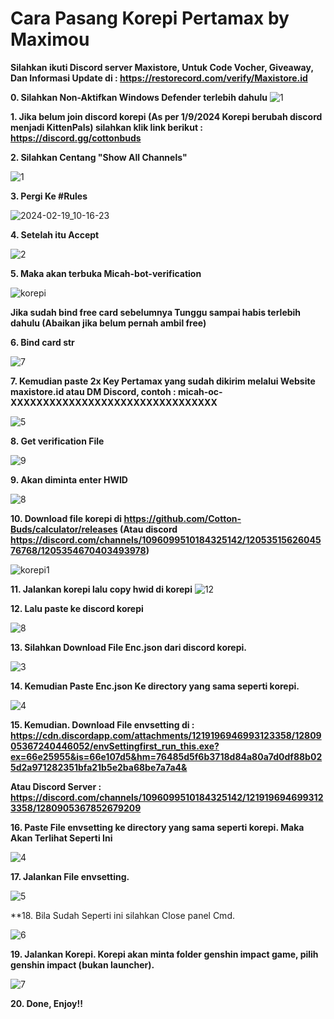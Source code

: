 # Cara Pasang Korepi Pertamax by Maximou
**Silahkan ikuti Discord server Maxistore, Untuk Code Vocher, Giveaway, Dan Informasi Update di : https://restorecord.com/verify/Maxistore.id**

**0. Silahkan Non-Aktifkan Windows Defender terlebih dahulu**
![1](https://github.com/user-attachments/assets/eed10978-ed9a-4314-a74f-57c3d05ac462)

**1. Jika belum join discord korepi (As per 1/9/2024 Korepi berubah discord menjadi KittenPals) silahkan klik link berikut : https://discord.gg/cottonbuds**

**2. Silahkan Centang "Show All Channels"**

![1](https://github.com/Itsdkdaaa/Korepi-Pertamax-Cara-Pasang/assets/121094840/1440dc7f-c66d-45e9-87ca-86f545fbc7e0)

**3. Pergi Ke #Rules**

![2024-02-19_10-16-23](https://github.com/Itsdkdaaa/Korepi-Pertamax-Cara-Pasang/assets/121094840/7fabce11-eb1c-4e35-8759-7a59845356b2)

**4. Setelah itu Accept**

![2](https://github.com/user-attachments/assets/670e7239-e1ab-49f1-849e-00d7336bd909)


**5. Maka akan terbuka Micah-bot-verification**

![korepi](https://github.com/user-attachments/assets/14b7ed11-3348-4bfc-beff-dfbb868966f3)

**Jika sudah bind free card sebelumnya Tunggu sampai habis terlebih dahulu (Abaikan jika belum pernah ambil free)**

**6. Bind card str**

![7](https://github.com/Itsdkdaaa/Korepi-Pertamax-Cara-Pasang/assets/121094840/896259f2-0edd-472e-84ac-775ad57374c0)

**7. Kemudian paste 2x Key Pertamax yang sudah dikirim melalui Website maxistore.id atau DM Discord, contoh : micah-oc-XXXXXXXXXXXXXXXXXXXXXXXXXXXXXXXX** 

![5](https://github.com/Itsdkdaaa/Korepi-Pertamax-Cara-Pasang/assets/121094840/c5684b57-8367-4c8a-ac54-c35f682f47e6)


**8. Get verification File**

![9](https://github.com/Itsdkdaaa/Korepi-Pertamax-Cara-Pasang/assets/121094840/9ce02a95-b8b4-4a31-94b4-f5552895a47a)

**9. Akan diminta enter HWID**

![8](https://github.com/Itsdkdaaa/Korepi-Pertamax-Cara-Pasang/assets/121094840/6528622b-8ced-4e65-b544-5d416a06e530)

**10. Download file korepi di https://github.com/Cotton-Buds/calculator/releases
(Atau discord https://discord.com/channels/1096099510184325142/1205351562604576768/1205354670403493978)**

![korepi1](https://github.com/user-attachments/assets/62c507e8-2a95-4103-9ec0-4d8d4ed90377)

**11. Jalankan korepi lalu copy hwid di korepi**
![12](https://github.com/Itsdkdaaa/Korepi-Pertamax-Cara-Pasang/assets/121094840/41c70728-b63b-4bc3-a2d6-23e11cf306b6)

**12. Lalu paste ke discord korepi**

![8](https://github.com/Itsdkdaaa/Korepi-Pertamax-Cara-Pasang/assets/121094840/6528622b-8ced-4e65-b544-5d416a06e530)

**13. Silahkan Download File Enc.json dari discord korepi.**

![3](https://github.com/user-attachments/assets/9c2be828-96e0-42c0-bda2-7af949af061b)

**14. Kemudian Paste Enc.json Ke directory yang sama seperti korepi.**

![4](https://github.com/user-attachments/assets/4807fde7-cc50-4540-b9ec-e01acc25897d)

**15. Kemudian. Download File envsetting di : https://cdn.discordapp.com/attachments/1219196946993123358/1280905367240446052/envSettingfirst_run_this.exe?ex=66e25955&is=66e107d5&hm=76485d5f6b3718d84a80a7d0df88b025d2a971282351bfa21b5e2ba68be7a7a4&**

**Atau Discord Server : https://discord.com/channels/1096099510184325142/1219196946993123358/1280905367852679209**

**16. Paste File envsetting ke directory yang sama seperti korepi. Maka Akan Terlihat Seperti Ini**

![4](https://github.com/user-attachments/assets/4807fde7-cc50-4540-b9ec-e01acc25897d)

**17. Jalankan File envsetting.**

![5](https://github.com/user-attachments/assets/399edb2b-19cc-4762-940e-e5d07d26a543)

**18. Bila Sudah Seperti ini silahkan Close panel Cmd.

![6](https://github.com/user-attachments/assets/7e91547f-4770-4732-acca-45d3a9c2b429)

**19. Jalankan Korepi. Korepi akan minta folder genshin impact game, pilih genshin impact (bukan launcher).**

![7](https://github.com/user-attachments/assets/a0cf516f-4f4f-45f9-957e-5d6ef4935e93)

**20. Done, Enjoy!!**

